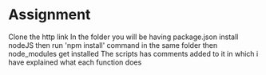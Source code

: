 # Assignment
Clone the http link 
In the folder you will be having package.json
install nodeJS
then run 'npm install' command in the same folder
then node_modules get installed
The scripts has comments added to it in which i have explained what each function does
